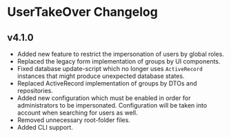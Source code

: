# UserTakeOver Changelog

## v4.1.0

- Added new feature to restrict the impersonation of users by global roles.
- Replaced the legacy form implementation of groups by UI components.
- Fixed database update-script which no longer uses `ActiveRecord` instances that might produce unexpected database
  states.
- Replaced ActiveRecord implementation of groups by DTOs and repositories.
- Added new configuration which must be enabled in order for administrators to be impersonated. Configuration will be
  taken into account when searching for users as well.
- Removed unnecessary root-folder files.
- Added CLI support.
